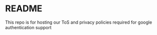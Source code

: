 # README
This repo is for hosting our ToS and privacy policies required for google authentication support